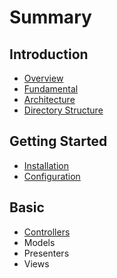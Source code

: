 # Summary

## Introduction

* [Overview](README.md)
* [Fundamental](fundamental.md)
* [Architecture](architecture.md)
* [Directory Structure](directory-structure.md)

## Getting Started

* [Installation](getting-started/installation.md)
* [Configuration](getting-started/configuration.md)

## Basic

* [Controllers](basic/router.md)
* Models
* Presenters
* Views

